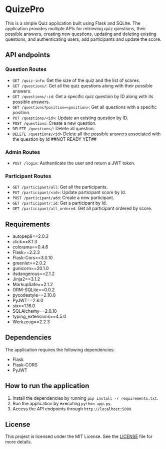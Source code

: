 # QuizePro

This is a simple Quiz application built using Flask and SQLite. The application provides multiple APIs for retrieving quiz questions, their possible answers, creating new questions, updating and deleting existing questions, and authenticating users, add participants and update the score.
## API endpoints

### Question Routes

- `GET /quiz-info`: Get the size of the quiz and the list of scores.
- `GET /questions/`: Get all the quiz questions along with their possible answers.
- `GET /questions/:id`: Get a specific quiz question by ID along with its possible answers.
- `GET /questions?position=<position>`: Get all questions with a specific position.
- `PUT /questions/<id>`: Update an existing question by ID.
- `POST /questions`: Create a new question.
- `DELETE /questions/`: Delete all question.
- `DELETE /questions/<id>` Delete all the possible answers associated with the question by Id ##NOT READY YET##

### Admin Routes
- `POST /login`: Authenticate the user and return a JWT token.

### Participant Routes
- `GET /participant/all`: Get all the participants.
- `PUT /participant/<id>`: Update participant score by Id.
- `POST /participant/add`: Create a new participant.
- `GET /participant/:id`: Get a participant by Id.
- `GET /participant/all_ordered`: Get all participant ordered by score.

## Requirements

- autopep8==2.0.2
- click==8.1.3
- colorama==0.4.6
- Flask==2.2.3
- Flask-Cors==3.0.10
- greenlet==2.0.2
- gunicorn==20.1.0
- itsdangerous==2.1.2
- Jinja2==3.1.2
- MarkupSafe==2.1.2
- ORM-SQLite==0.0.2
- pycodestyle==2.10.0
- PyJWT==2.6.0
- six==1.16.0
- SQLAlchemy==2.0.10
- typing_extensions==4.5.0
- Werkzeug==2.2.3


## Dependencies

The application requires the following dependencies:

- Flask
- Flask-CORS
- PyJWT

## How to run the application

1. Install the dependencies by running `pip install -r requirements.txt`.
2. Run the application by executing `python app.py`.
3. Access the API endpoints through `http://localhost:5000`.

## License

This project is licensed under the MIT License. See the [LICENSE](LICENSE) file for more details.